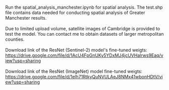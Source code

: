 Run the spatial_analysis_manchester.ipynb for spatial analysis. The test.shp file contains data needed for conducting spatial analysis of Greater Manchester results.<br /><br />
Due to limited upload volume, satellite images of Cambridge is provided to test the model. You can contact me to obtain datasets of larger metropolitan counties.
<br /><br />
Download link of the ResNet (Sentinel-2) model's fine-tuned weigts: https://drive.google.com/file/d/1AcU4FpGnUKy5YDxMJ4jcUVHalrws9Eaq/view?usp=sharing
<br /><br />
Download link of the ResNet (ImageNet) model fine-tuned weigts: https://drive.google.com/file/d/1elh71RtkyQuNVULAeJ8NMx41wbonHDtV/view?usp=sharing
